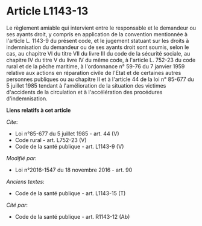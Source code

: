 # Article L1143-13

Le règlement amiable qui intervient entre le responsable et le demandeur ou ses ayants droit, y compris en application de la
convention mentionnée à l'article L. 1143-9 du présent code, et le jugement statuant sur les droits à indemnisation du
demandeur ou de ses ayants droit sont soumis, selon le cas, au chapitre VI du titre VII du livre III du code de la sécurité
sociale, au chapitre IV du titre V du livre IV du même code, à l'article L. 752-23 du code rural et de la pêche maritime, à
l'ordonnance n° 59-76 du 7 janvier 1959 relative aux actions en réparation civile de l'Etat et de certaines autres personnes
publiques ou au chapitre II et à l'article 44 de la loi n° 85-677 du 5 juillet 1985 tendant à l'amélioration de la situation
des victimes d'accidents de la circulation et à l'accélération des procédures d'indemnisation.

**Liens relatifs à cet article**

_Cite_:

  - Loi n°85-677 du 5 juillet 1985 - art. 44 (V)
  - Code rural - art. L752-23 (V)
  - Code de la santé publique - art. L1143-9 (V)

_Modifié par_:

  - Loi n°2016-1547 du 18 novembre 2016 - art. 90

_Anciens textes_:

  - Code de la santé publique - art. L1143-15 (T)

_Cité par_:

  - Code de la santé publique - art. R1143-12 (Ab)
